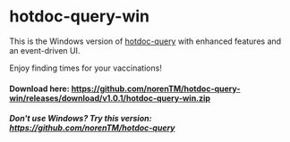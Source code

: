 # hotdoc-query-win

This is the Windows version of [hotdoc-query](https://github.com/norenTM/hotdoc-query) with enhanced features and an event-driven UI.

Enjoy finding times for your vaccinations!

#### Download here: https://github.com/norenTM/hotdoc-query-win/releases/download/v1.0.1/hotdoc-query-win.zip
##### Don't use Windows? Try this version: https://github.com/norenTM/hotdoc-query
